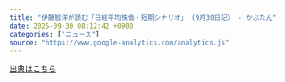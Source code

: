 ```yaml
---
title: "伊藤智洋が読む「日経平均株価・短期シナリオ」 (9月30日記） - かぶたん"
date: 2025-09-30 08:12:42 +0900
categories: ["ニュース"]
source: "https://www.google-analytics.com/analytics.js"
---
```


[出典はこちら](https://www.google-analytics.com/analytics.js)
